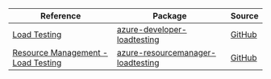 | Reference | Package | Source |
|---|---|---|
|[Load Testing](developer-loadtesting-readme.md)|[azure-developer-loadtesting](https://repo1.maven.org/maven2/com/azure/azure-developer-loadtesting)|[GitHub](https://github.com/Azure/azure-sdk-for-java/blob/main/sdk/loadtesting/azure-developer-loadtesting)|
|[Resource Management - Load Testing](resourcemanager-loadtesting-readme.md)|[azure-resourcemanager-loadtesting](https://repo1.maven.org/maven2/com/azure/resourcemanager/azure-resourcemanager-loadtesting)|[GitHub](https://github.com/Azure/azure-sdk-for-java/blob/main/sdk/loadtesting/azure-resourcemanager-loadtesting)|
